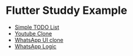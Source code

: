 # Flutter Studdy Example

- [Simple TODO List](http://javaexpert.tistory.com/985)
- [Youtube Clone](http://javaexpert.tistory.com/988)
- [WhatsApp UI clone](http://javaexpert.tistory.com/992)
- [WhatsApp Logic](http://javaexpert.tistory.com/998)
